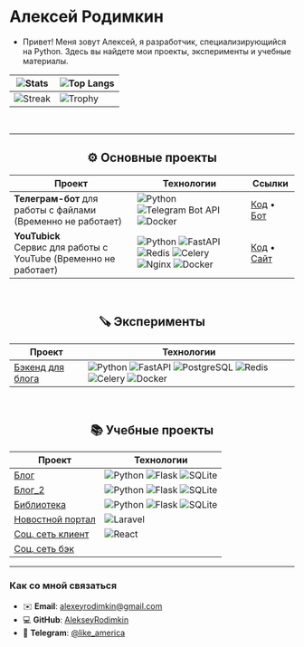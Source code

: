 # Алексей Родимкин

- Привет! Меня зовут Алексей, я разработчик, специализирующийся на Python. Здесь вы найдете мои проекты, эксперименты и учебные материалы.

<div align="center">

| ![Stats](https://github-readme-stats.vercel.app/api?username=AlekseyRodimkin&show_icons=true&theme=radical&hide_title=true) | ![Top Langs](https://github-readme-stats.vercel.app/api/top-langs/?username=AlekseyRodimkin&layout=compact&theme=radical&hide_title=true) |
|-----------------------------------------------------------------------------------------------------------------------------|-------------------------------------------------------------------------------------------------------------------------------------------|
| ![Streak](https://github-readme-streak-stats.herokuapp.com/?user=AlekseyRodimkin&theme=radical)                             | ![Trophy](https://github-profile-trophy.vercel.app/?username=AlekseyRodimkin&theme=radical&row=2&column=3)                                |
</div>

<br>

---

<div align="center">
  
## ⚙️ Основные проекты

| Проект | Технологии | Ссылки |
|--------|------------|--------|
| **Телеграм-бот** для работы с файлами (Временно не работает)| ![Python](https://img.shields.io/badge/Python-3776AB?logo=python&logoColor=white) ![Telegram Bot API](https://img.shields.io/badge/Telegram_Bot_API-26A5E4?logo=telegram) ![Docker](https://img.shields.io/badge/Docker-2496ED?logo=docker&logoColor=white)| [Код](https://github.com/AlekseyRodimkin/bot_convert) • [Бот](https://t.me/not_file_bot) |
| **YouTubick**<br>Сервис для работы с YouTube (Временно не работает) | ![Python](https://img.shields.io/badge/Python-3776AB?logo=python&logoColor=white) ![FastAPI](https://img.shields.io/badge/FastAPI-009688?logo=fastapi&logoColor=white) ![Redis](https://img.shields.io/badge/Redis-DC382D?logo=redis&logoColor=white) ![Celery](https://img.shields.io/badge/Celery-37814A?logo=celery&logoColor=white) ![Nginx](https://img.shields.io/badge/Nginx-009639?logo=nginx&logoColor=white) ![Docker](https://img.shields.io/badge/Docker-2496ED?logo=docker&logoColor=white)| [Код](https://github.com/AlekseyRodimkin/YouTubick) • [Сайт](https://youtubick.ru/) |
</div>

<br>

<div align="center">
  
## 🪚 Эксперименты

| Проект | Технологии |
|--------|------------|
| [Бэкенд для блога](https://github.com/AlekseyRodimkin/fastapi_blog) | ![Python](https://img.shields.io/badge/Python-3776AB?logo=python&logoColor=white) ![FastAPI](https://img.shields.io/badge/FastAPI-009688?logo=fastapi&logoColor=white) ![PostgreSQL](https://img.shields.io/badge/PostgreSQL-4169E1?logo=postgresql) ![Redis](https://img.shields.io/badge/Redis-DC382D?logo=redis&logoColor=white) ![Celery](https://img.shields.io/badge/Celery-37814A?logo=celery&logoColor=white) ![Docker](https://img.shields.io/badge/Docker-2496ED?logo=docker&logoColor=white)|
</div>

<br>

<div align="center">
  
## 📚 Учебные проекты

| Проект         | Технологии       |
|----------------|------------------|
|[Блог](https://github.com/AlekseyRodimkin/flask_blog)  | ![Python](https://img.shields.io/badge/Python-3776AB?logo=python&logoColor=white) ![Flask](https://img.shields.io/badge/Flask-000000?logo=flask) ![SQLite](https://img.shields.io/badge/SQLite-003B57?logo=sqlite)|
|[Блог_2](https://github.com/AlekseyRodimkin/flask_blog_2)  | ![Python](https://img.shields.io/badge/Python-3776AB?logo=python&logoColor=white) ![Flask](https://img.shields.io/badge/Flask-000000?logo=flask) ![SQLite](https://img.shields.io/badge/SQLite-003B57?logo=sqlite)|
| [Библиотека](https://github.com/AlekseyRodimkin/flask_booksStore)  | ![Python](https://img.shields.io/badge/Python-3776AB?logo=python&logoColor=white) ![Flask](https://img.shields.io/badge/Flask-000000?logo=flask) ![SQLite](https://img.shields.io/badge/SQLite-003B57?logo=sqlite)
| [Новостной портал](https://github.com/AlekseyRodimkin/Laravel_news) | ![Laravel](https://img.shields.io/badge/Laravel-FF2D20?logo=laravel&logoColor=white)|
| [Соц. сеть клиент](https://github.com/AlekseyRodimkin/bloknot_social_client)|![React](https://img.shields.io/badge/React-61DAFB?logo=react&logoColor=black)|
| [Соц. сеть бэк](https://github.com/AlekseyRodimkin/bloknot_social_back)||
</div>

---

### Как со мной связаться

- ✉️ **Email**: [alexeyrodimkin@gmail.com](mailto:alexeyrodimkin@gmail.com)
- 💻 **GitHub**: [AlekseyRodimkin](https://github.com/AlekseyRodimkin)
- 📱 **Telegram**: [@like_america](https://t.me/like_america)
